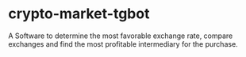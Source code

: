 # crypto-market-tgbot
A Software to determine the most favorable exchange rate, compare exchanges and find the most profitable intermediary for the purchase.
